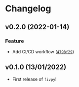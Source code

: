 # Changelog

<!--next-version-placeholder-->

## v0.2.0 (2022-01-14)
### Feature
* Add CI/CD workflow ([`4798f29`](https://github.com/TheilonMacedo/fivpy/commit/4798f297ba3681de9610be58d326008ed3338fb3))

## v0.1.0 (13/01/2022)

- First release of `fivpy`!